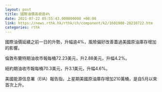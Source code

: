 ```yaml
---
layout: post
title: 國際油價高收逾4%
date: 2021-07-22 05:55:43.000000000 +08:00
link: https://news.rthk.hk/rthk/ch/component/k2/1601980-20210722.htm
categories: rthk
---
```


國際油價延續之前一日的升勢，升幅逾4%，風險偏好改善蓋過美國原油庫存增加的影響。

倫敦布蘭特期油收市報每桶72.23美元，升2.88美元，升幅4.2%。

紐約期油收市報每桶70.3美元，升3.1美元，升幅4.6%。

美國能源信息署（EIA）報告指，上星期美國原油庫存增加210萬桶，是自5月以來首次上升。
